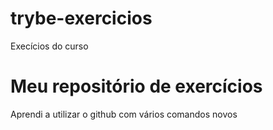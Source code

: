 # trybe-exercicios
Execícios do curso
# Meu repositório de exercícios
Aprendi a utilizar o github com vários comandos novos